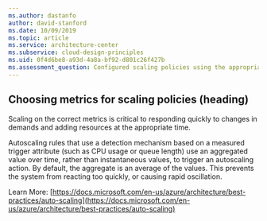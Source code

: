 ```yaml
---
ms.author: dastanfo
author: david-stanford
ms.date: 10/09/2019
ms.topic: article
ms.service: architecture-center
ms.subservice: cloud-design-principles
ms.uid: 0f4d6be8-a93d-4a8a-bf92-d801c26f427b
ms.assessment_question: Configured scaling policies using the appropriate metrics
---
```

## Choosing metrics for scaling policies (heading)

<div class="alert is-danger"><p>Scaling on the correct metrics is critical to responding quickly to changes in demands and adding resources at the appropriate time.</p></div>

Autoscaling rules that use a detection mechanism based on a measured trigger attribute (such as CPU usage or queue length) use an aggregated value over time, rather than instantaneous values, to trigger an autoscaling action. By default, the aggregate is an average of the values. This prevents the system from reacting too quickly, or causing rapid oscillation.

Learn More: [https://docs.microsoft.com/en-us/azure/architecture/best-practices/auto-scaling](https://docs.microsoft.com/en-us/azure/architecture/best-practices/auto-scaling)